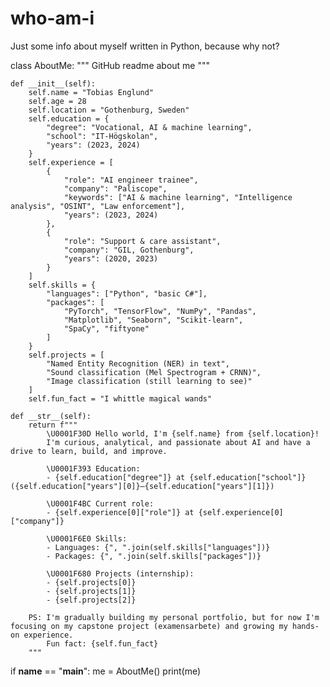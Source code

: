 # who-am-i
Just some info about myself written in Python, because why not?

class AboutMe:
    """
    GitHub readme about me
    """

    def __init__(self):
        self.name = "Tobias Englund"
        self.age = 28
        self.location = "Gothenburg, Sweden"
        self.education = {
            "degree": "Vocational, AI & machine learning",
            "school": "IT-Högskolan",
            "years": (2023, 2024)
        }
        self.experience = [
            {
                "role": "AI engineer trainee",
                "company": "Paliscope",
                "keywords": ["AI & machine learning", "Intelligence analysis", "OSINT", "Law enforcement"],
                "years": (2023, 2024)
            },
            {
                "role": "Support & care assistant",
                "company": "GIL, Gothenburg",
                "years": (2020, 2023)
            }
        ]
        self.skills = {
            "languages": ["Python", "basic C#"],
            "packages": [
                "PyTorch", "TensorFlow", "NumPy", "Pandas",
                "Matplotlib", "Seaborn", "Scikit-learn",
                "SpaCy", "fiftyone"
            ]
        }
        self.projects = [
            "Named Entity Recognition (NER) in text",
            "Sound classification (Mel Spectrogram + CRNN)",
            "Image classification (still learning to see)"
        ]
        self.fun_fact = "I whittle magical wands"

    def __str__(self):
        return f"""
            \U0001F30D Hello world, I'm {self.name} from {self.location}!
            I'm curious, analytical, and passionate about AI and have a drive to learn, build, and improve.

            \U0001F393 Education:
            - {self.education["degree"]} at {self.education["school"]} ({self.education["years"][0]}–{self.education["years"][1]})

            \U0001F4BC Current role:
            - {self.experience[0]["role"]} at {self.experience[0]["company"]}

            \U0001F6E0 Skills:
            - Languages: {", ".join(self.skills["languages"])}
            - Packages: {", ".join(self.skills["packages"])}

            \U0001F680 Projects (internship):
            - {self.projects[0]}
            - {self.projects[1]}
            - {self.projects[2]}
            
        PS: I'm gradually building my personal portfolio, but for now I'm focusing on my capstone project (examensarbete) and growing my hands-on experience.
            Fun fact: {self.fun_fact}
        """

if __name__ == "__main__":
    me = AboutMe()
    print(me)
